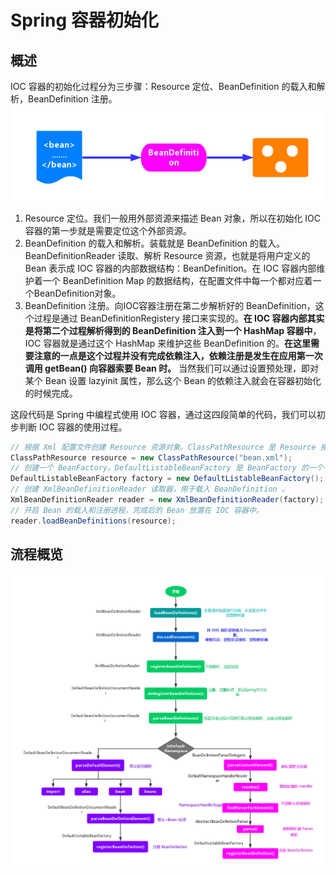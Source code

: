 # Spring 容器初始化
## 概述
IOC 容器的初始化过程分为三步骤：Resource 定位、BeanDefinition 的载入和解析，BeanDefinition 注册。
![](../../img/spring-ioc-init-flow.png)

1. Resource 定位。我们一般用外部资源来描述 Bean 对象，所以在初始化 IOC 容器的第一步就是需要定位这个外部资源。
2. BeanDefinition 的载入和解析。装载就是 BeanDefinition 的载入。BeanDefinitionReader 读取、解析 Resource 资源，也就是将用户定义的 Bean 表示成 IOC 容器的内部数据结构：BeanDefinition。在 IOC 容器内部维护着一个 BeanDefinition Map 的数据结构，在配置文件中每一个都对应着一个BeanDefinition对象。
3. BeanDefinition 注册。向IOC容器注册在第二步解析好的 BeanDefinition，这个过程是通过 BeanDefinitionRegistery 接口来实现的。**在 IOC 容器内部其实是将第二个过程解析得到的 BeanDefinition 注入到一个 HashMap 容器中**，IOC 容器就是通过这个 HashMap 来维护这些 BeanDefinition 的。**在这里需要注意的一点是这个过程并没有完成依赖注入，依赖注册是发生在应用第一次调用 getBean() 向容器索要 Bean 时。** 当然我们可以通过设置预处理，即对某个 Bean 设置 lazyinit 属性，那么这个 Bean 的依赖注入就会在容器初始化的时候完成。

这段代码是 Spring 中编程式使用 IOC 容器，通过这四段简单的代码，我们可以初步判断 IOC 容器的使用过程。
```Java
// 根据 Xml 配置文件创建 Resource 资源对象。ClassPathResource 是 Resource 接口的子类，bean.xml 文件中的内容是我们定义的 Bean 信息。
ClassPathResource resource = new ClassPathResource("bean.xml");
// 创建一个 BeanFactory。DefaultListableBeanFactory 是 BeanFactory 的一个子类，BeanFactory 作为一个接口，其实它本身是不具有独立使用的功能的，而 DefaultListableBeanFactory 则是真正可以独立使用的 IOC 容器，它是整个 Spring IOC 的始祖。
DefaultListableBeanFactory factory = new DefaultListableBeanFactory();
// 创建 XmlBeanDefinitionReader 读取器，用于载入 BeanDefinition 。
XmlBeanDefinitionReader reader = new XmlBeanDefinitionReader(factory);
// 开启 Bean 的载入和注册进程，完成后的 Bean 放置在 IOC 容器中。
reader.loadBeanDefinitions(resource);
```
## 流程概览
![](../../img/spring-load-bean.png)